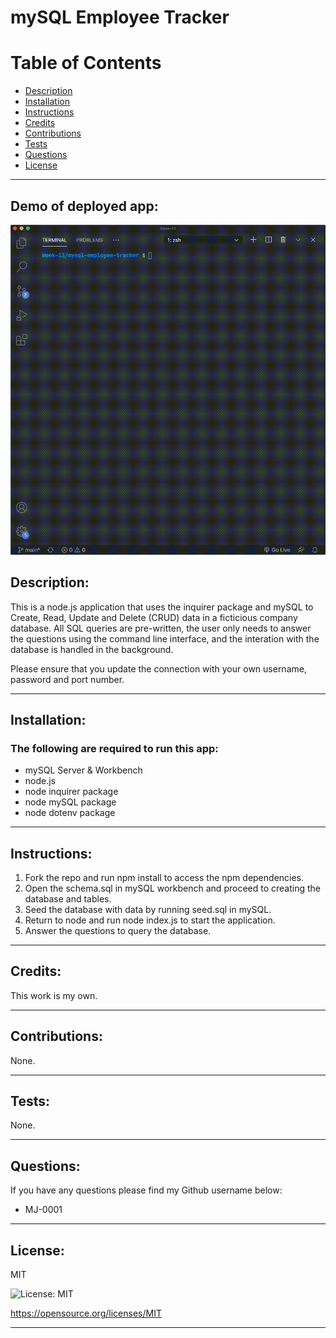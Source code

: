 
  # mySQL Employee Tracker

  # Table of Contents
  - [Description](#description)
  - [Installation](#installation)
  - [Instructions](#instructions)
  - [Credits](#credits)
  - [Contributions](#contributions)
  - [Tests](#tests)
  - [Questions](#questions)
  - [License](#license)
  ---
  ## Demo of deployed app:
  ![screenshot](./images/demo.gif)


  ## Description:
  
  This is a node.js application that uses the inquirer package and mySQL
  to Create, Read, Update and Delete (CRUD) data in a ficticious company database.
  All SQL queries are pre-written, the user only needs to answer the questions
  using the command line interface, and the interation with the database is
  handled in the background.

  Please ensure that you update the connection with your own username, password and port 
  number. 
  
  ---

  ## Installation:
  ### The following are required to run this app:  
  * mySQL Server & Workbench  
  * node.js  
  * node inquirer package  
  * node mySQL package  
  * node dotenv package  

  ---
  ## Instructions:
  1. Fork the repo and run npm install to access the npm dependencies. 
  2. Open the schema.sql in mySQL workbench and proceed to creating the database and tables. 
  3. Seed the database with data by running seed.sql in
  mySQL. 
  4. Return to node and run node index.js to start the application. 
  5. Answer the questions to query the database.

  ---
  ## Credits:
  This work is my own.

  ---
  ## Contributions:
  None.

  ---
  ## Tests:
  None.
  
  ---
  ## Questions:  
  If you have any questions please find my Github username below:  

  * MJ-0001
  

  ---
  ## License:  

  MIT  

  ![License: MIT](https://img.shields.io/badge/License-MIT-yellow.svg)  

  https://opensource.org/licenses/MIT
 
  ---